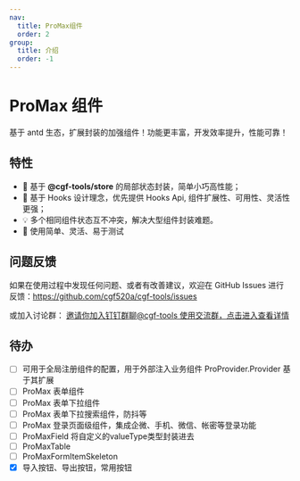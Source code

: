 ```yaml
---
nav:
  title: ProMax组件
  order: 2
group:
  title: 介绍
  order: -1
---
```


# ProMax 组件

基于 antd 生态，扩展封装的加强组件！功能更丰富，开发效率提升，性能可靠！

## 特性

- 🚀 基于 **@cgf-tools/store** 的局部状态封装，简单小巧高性能；
- 🚥 基于 Hooks 设计理念，优先提供 Hooks Api, 组件扩展性、可用性、灵活性更强；
- 💡 多个相同组件状态互不冲突，解决大型组件封装难题。
- 💎 使用简单、灵活、易于测试

## 问题反馈

如果在使用过程中发现任何问题、或者有改善建议，欢迎在 GitHub Issues 进行反馈：<a href="https://github.com/cgf520a/cgf-tools/issues"  target="__blank">https://github.com/cgf520a/cgf-tools/issues</a>

或加入讨论群：
<a href="https://qr.dingtalk.com/action/joingroup?code=v1,k1,/lxUgEk0/E2X2ATksb7zOmO91wWo3bL3Z7NWW193I6Q=&_dt_no_comment=1&origin=11?" target="__blank">
邀请你加入钉钉群聊@cgf-tools 使用交流群，点击进入查看详情
</a>

## 待办

- [ ] 可用于全局注册组件的配置，用于外部注入业务组件 ProProvider.Provider 基于其扩展
- [ ] ProMax 表单组件
- [ ] ProMax 表单下拉组件
- [ ] ProMax 表单下拉搜索组件，防抖等
- [ ] ProMax 登录页面级组件，集成企微、手机、微信、帐密等登录功能
- [ ] ProMaxField 将自定义的valueType类型封装进去
- [ ] ProMaxTable
- [ ] ProMaxFormItemSkeleton
- [x] 导入按钮、导出按钮，常用按钮
